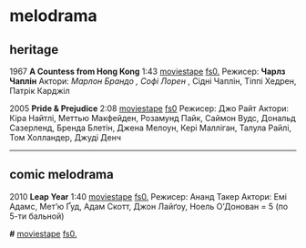 # melodrama

## heritage

1967 **A Countess from Hong Kong** 1:43
[moviestape](http://moviestape.net/katalog_filmiv/komedija/12743-grafinya-z-gonkongu.html)
[fs0.](http://fs0.moviestape.net/stream.php?name=films/A.Countess.from.Hong.Kong.mp4)
Режисер: **Чарлз Чаплін**
Актори: _Марлон Брандо , Софі Лорен_ , Сідні Чаплін, Тіппі Хедрен, Патрік Карджіл 

2005 **Pride & Prejudice** 2:08 
[moviestape](http://moviestape.net/katalog_filmiv/drama/5418-gordist-ta-uperedzhennja.html)
[fs0](http://fs0.moviestape.net/stream.php?name=films/Pride.Prejudice.mp4)
Режисер: Джо Райт
Актори: Кіра Найтлі, Меттью Макфейден, Розамунд Пайк, Саймон Вудс, Дональд Сазерленд, Бренда Блетін, Джена Мелоун, Кері Малліган, Талула Райлі, Том Холландер, Джуді Денч

---

## comic melodrama

2010 **Leap Year** 1:40
[moviestape](http://moviestape.net/katalog_filmiv/komedija/980-zamizh-u-vysokosnyj-rik.html)
[fs0.](http://fs0.moviestape.net/stream.php?name=films/Leap.Year.mp4)
Режисер: Ананд Такер
Актори: Емі Адамс, Мет’ю Ґуд, Адам Скотт, Джон Лайґоу, Ноель О’Донован 
= 5 (по 5-ти бальной)

  **#**
[moviestape]()
[fs0.]()
